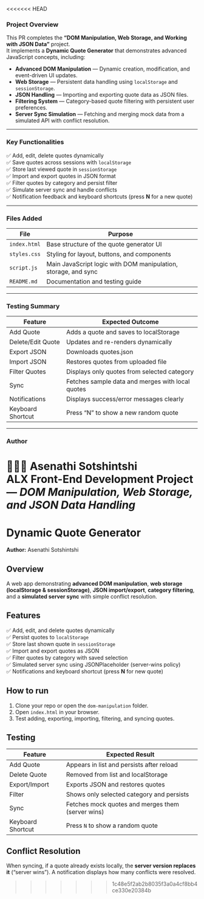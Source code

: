 <<<<<<< HEAD
### Project Overview

This PR completes the **“DOM Manipulation, Web Storage, and Working with JSON Data”** project.  
It implements a **Dynamic Quote Generator** that demonstrates advanced JavaScript concepts, including:

- **Advanced DOM Manipulation** — Dynamic creation, modification, and event-driven UI updates.
- **Web Storage** — Persistent data handling using `localStorage` and `sessionStorage`.
- **JSON Handling** — Importing and exporting quote data as JSON files.
- **Filtering System** — Category-based quote filtering with persistent user preferences.
- **Server Sync Simulation** — Fetching and merging mock data from a simulated API with conflict resolution.

---

### Key Functionalities
✅ Add, edit, delete quotes dynamically  
✅ Save quotes across sessions with `localStorage`  
✅ Store last viewed quote in `sessionStorage`  
✅ Import and export quotes in JSON format  
✅ Filter quotes by category and persist filter  
✅ Simulate server sync and handle conflicts  
✅ Notification feedback and keyboard shortcuts (press **N** for a new quote)

---

### Files Added
| File | Purpose |
|------|----------|
| `index.html` | Base structure of the quote generator UI |
| `styles.css` | Styling for layout, buttons, and components |
| `script.js` | Main JavaScript logic with DOM manipulation, storage, and sync |
| `README.md` | Documentation and testing guide |

---

### Testing Summary
| Feature | Expected Outcome |
|----------|------------------|
| Add Quote | Adds a quote and saves to localStorage |
| Delete/Edit Quote | Updates and re-renders dynamically |
| Export JSON | Downloads quotes.json |
| Import JSON | Restores quotes from uploaded file |
| Filter Quotes | Displays only quotes from selected category |
| Sync | Fetches sample data and merges with local quotes |
| Notifications | Displays success/error messages clearly |
| Keyboard Shortcut | Press “N” to show a new random quote |

---

### Author
👩🏽‍💻 **Asenathi Sotshintshi**  
ALX Front-End Development Project — *DOM Manipulation, Web Storage, and JSON Data Handling*
=======
# Dynamic Quote Generator

**Author:** Asenathi Sotshintshi

## Overview
A web app demonstrating **advanced DOM manipulation**, **web storage (localStorage & sessionStorage)**, **JSON import/export**, **category filtering**, and a **simulated server sync** with simple conflict resolution.

## Features
✅ Add, edit, and delete quotes dynamically  
✅ Persist quotes to `localStorage`  
✅ Store last shown quote in `sessionStorage`  
✅ Import and export quotes as JSON  
✅ Filter quotes by category with saved selection  
✅ Simulated server sync using JSONPlaceholder (server-wins policy)  
✅ Notifications and keyboard shortcut (press **N** for new quote)

## How to run
1. Clone your repo or open the `dom-manipulation` folder.
2. Open `index.html` in your browser.
3. Test adding, exporting, importing, filtering, and syncing quotes.

## Testing
| Feature | Expected Result |
|----------|-----------------|
| Add Quote | Appears in list and persists after reload |
| Delete Quote | Removed from list and localStorage |
| Export/Import | Exports JSON and restores quotes |
| Filter | Shows only selected category and persists |
| Sync | Fetches mock quotes and merges them (server wins) |
| Keyboard Shortcut | Press `N` to show a random quote |

## Conflict Resolution
When syncing, if a quote already exists locally, the **server version replaces it** (“server wins”). A notification displays how many conflicts were resolved.
>>>>>>> 1c48e5f2ab2b8035f3a0a4cf8bb4ce330e20384b

